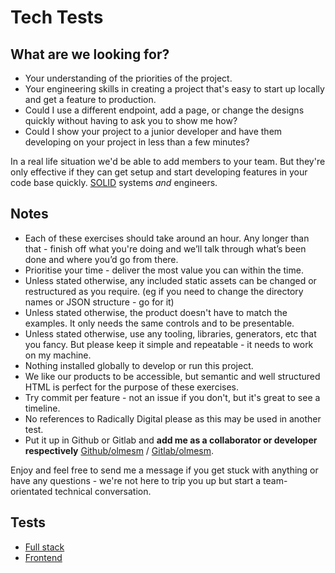 # Tech Tests

## What are we looking for?

- Your understanding of the priorities of the project.
- Your engineering skills in creating a project that's easy to start up locally and get a feature to production.
- Could I use a different endpoint, add a page, or change the designs quickly without having to ask you to show me how?
- Could I show your project to a junior developer and have them developing on your project in less than a few minutes?

In a real life situation we'd be able to add members to your team. But they're only effective if they can get setup and start developing features in your code base quickly. [SOLID] systems _and_ engineers.

## Notes

- Each of these exercises should take around an hour. Any longer than that - finish off what you're doing and we’ll talk through what’s been done and where you’d go from there.
- Prioritise your time - deliver the most value you can within the time.
- Unless stated otherwise, any included static assets can be changed or restructured as you require. (eg if you need to change the directory names or JSON structure - go for it)
- Unless stated otherwise, the product doesn't have to match the examples. It only needs the same controls and to be presentable.
- Unless stated otherwise, use any tooling, libraries, generators, etc that you fancy. But please keep it simple and repeatable - it needs to work on my machine.
- Nothing installed globally to develop or run this project.
- We like our products to be accessible, but semantic and well structured HTML is perfect for the purpose of these exercises.
- Try commit per feature - not an issue if you don't, but it's great to see a timeline.
- No references to Radically Digital please as this may be used in another test.
- Put it up in Github or Gitlab and **add me as a collaborator or developer respectively** [Github/olmesm](https://github.com/olmesm) / [Gitlab/olmesm](https://gitlab.com/olmesm).

Enjoy and feel free to send me a message if you get stuck with anything or have any questions - we're not here to trip you up but start a team-orientated technical conversation.

## Tests

- [Full stack](./full-stack/README.md)
- [Frontend](./frontend/README.md)

<!-- MARKDOWN REFERENCES -->

[solid]: https://scotch.io/bar-talk/s-o-l-i-d-the-first-five-principles-of-object-oriented-design
